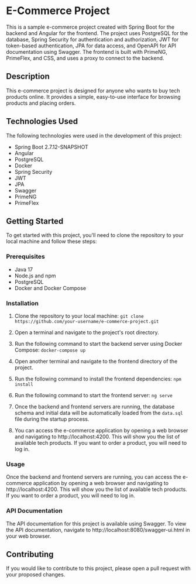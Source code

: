 # E-Commerce Project

This is a sample e-commerce project created with Spring Boot for the backend and Angular for the frontend. The project uses PostgreSQL for the database, Spring Security for authentication and authorization, JWT for token-based authentication, JPA for data access, and OpenAPI for API documentation using Swagger. The frontend is built with PrimeNG, PrimeFlex, and CSS, and uses a proxy to connect to the backend.

## Description

This e-commerce project is designed for anyone who wants to buy tech products online. It provides a simple, easy-to-use interface for browsing products and placing orders.

## Technologies Used

The following technologies were used in the development of this project:

- Spring Boot 2.7.12-SNAPSHOT
- Angular
- PostgreSQL
- Docker
- Spring Security
- JWT
- JPA
- Swagger
- PrimeNG
- PrimeFlex

## Getting Started

To get started with this project, you'll need to clone the repository to your local machine and follow these steps:

### Prerequisites

- Java 17
- Node.js and npm
- PostgreSQL
- Docker and Docker Compose

### Installation

1. Clone the repository to your local machine: `git clone https://github.com/your-username/e-commerce-project.git`

2. Open a terminal and navigate to the project's root directory.

3. Run the following command to start the backend server using Docker Compose: `docker-compose up`

4. Open another terminal and navigate to the frontend directory of the project.

5. Run the following command to install the frontend dependencies: `npm install`

6. Run the following command to start the frontend server: `ng serve`

7. Once the backend and frontend servers are running, the database schema and initial data will be automatically loaded from the `data.sql` file during the startup process.

8. You can access the e-commerce application by opening a web browser and navigating to http://localhost:4200. This will show you the list of available tech products. If you want to order a product, you will need to log in.

### Usage

Once the backend and frontend servers are running, you can access the e-commerce application by opening a web browser and navigating to http://localhost:4200. This will show you the list of available tech products. If you want to order a product, you will need to log in.

### API Documentation

The API documentation for this project is available using Swagger. To view the API documentation, navigate to http://localhost:8080/swagger-ui.html in your web browser.

## Contributing

If you would like to contribute to this project, please open a pull request with your proposed changes.
